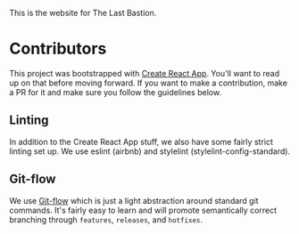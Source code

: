 This is the website for The Last Bastion. 

# Contributors
This project was bootstrapped with [Create React App](https://github.com/facebookincubator/create-react-app). You'll want to read up on that before moving forward. If you want to make a contribution, make a PR for it and make sure you follow the guidelines below.

## Linting
In addition to the Create React App stuff, we also have some fairly strict linting set up. We use eslint (airbnb) and stylelint (stylelint-config-standard).

## Git-flow
We use [Git-flow](https://danielkummer.github.io/git-flow-cheatsheet/) which is just a light abstraction around standard git commands. It's fairly easy to learn and will promote semantically correct branching through `features`, `releases`, and `hotfixes`.
